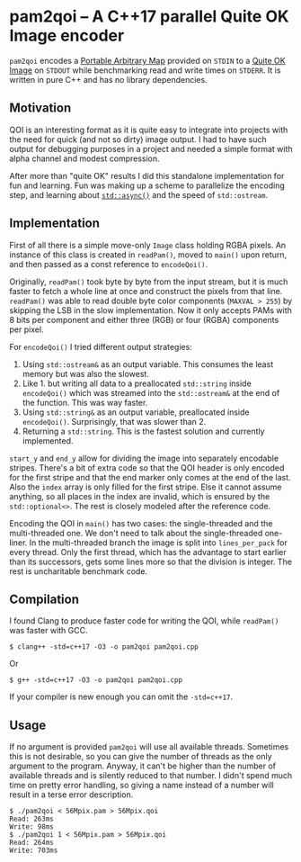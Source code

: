 # pam2qoi – A C++17 parallel Quite OK Image encoder

`pam2qoi` encodes a [Portable Arbitrary Map](https://en.wikipedia.org/wiki/Netpbm#PAM_graphics_format) provided on `STDIN` to a [Quite OK Image](https://qoiformat.org/) on `STDOUT` while benchmarking read and write times on `STDERR`. It is written in pure C++ and has no library dependencies.

## Motivation

QOI is an interesting format as it is quite easy to integrate into projects with the need for quick (and not so dirty) image output. I had to have such output for debugging purposes in a project and needed a simple format with alpha channel and modest compression.

After more than "quite OK" results I did this standalone implementation for fun and learning. Fun was making up a scheme to parallelize the encoding step, and learning about [`std::async()`](https://en.cppreference.com/w/cpp/thread/async) and the speed of `std::ostream`.

## Implementation

First of all there is a simple move-only `Image` class holding RGBA pixels. An instance of this class is created in `readPam()`, moved to `main()` upon return, and then passed as a const reference to `encodeQoi()`.

Originally, `readPam()` took byte by byte from the input stream, but it is much faster to fetch a whole line at once and construct the pixels from that line. `readPam()` was able to read double byte color components (`MAXVAL > 255`) by skipping the LSB in the slow implementation. Now it only accepts PAMs with 8 bits per component and either three (RGB) or four (RGBA) components per pixel.

For `encodeQoi()` I tried different output strategies:

1. Using `std::ostream&` as an output variable. This consumes the least memory but was also the slowest.
2. Like 1. but writing all data to a preallocated `std::string` inside `encodeQoi()` which was streamed into the `std::ostream&` at the end of the function. This was way faster.
3. Using `std::string&` as an output variable, preallocated inside `encodeQoi()`. Surprisingly, that was slower than 2.
4. Returning a `std::string`. This is the fastest solution and currently implemented.

`start_y` and `end_y` allow for dividing the image into separately encodable stripes. There's a bit of extra code so that the QOI header is only encoded for the first stripe and that the end marker only comes at the end of the last. Also the `index` array is only filled for the first stripe. Else it cannot assume anything, so all places in the index are invalid, which is ensured by the `std::optional<>`. The rest is closely modeled after the reference code.

Encoding the QOI in `main()` has two cases: the single-threaded and the multi-threaded one. We don't need to talk about the single-threaded one-liner. In the multi-threaded branch the image is split into `lines_per_pack` for every thread. Only the first thread, which has the advantage to start earlier than its successors, gets some lines more so that the division is integer. The rest is uncharitable benchmark code.

## Compilation

I found Clang to produce faster code for writing the QOI, while `readPam()` was faster with GCC.

```shell
$ clang++ -std=c++17 -O3 -o pam2qoi pam2qoi.cpp
```

Or

```shell
$ g++ -std=c++17 -O3 -o pam2qoi pam2qoi.cpp
```

If your compiler is new enough you can omit the `-std=c++17`.

## Usage

If no argument is provided `pam2qoi` will use all available threads. Sometimes this is not desirable, so you can give the number of threads as the only argument to the program. Anyway, it can't be higher than the number of available threads and is silently reduced to that number. I didn't spend much time on pretty error handling, so giving a name instead of a number will result in a terse error description.

```shell
$ ./pam2qoi < 56Mpix.pam > 56Mpix.qoi
Read: 263ms
Write: 98ms
$ ./pam2qoi 1 < 56Mpix.pam > 56Mpix.qoi
Read: 264ms
Write: 703ms
```
